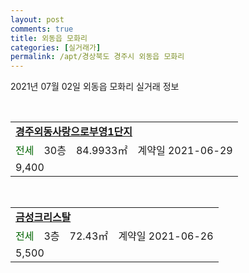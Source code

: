 ```yaml
---
layout: post
comments: true
title: 외동읍 모화리
categories: [실거래가]
permalink: /apt/경상북도 경주시 외동읍 모화리
---
```


2021년 07월 02일 외동읍 모화리 실거래 정보

<script type="text/javascript">
  google.charts.load('current', {'packages':['corechart']});
  google.charts.setOnLoadCallback(drawChart);

  function drawChart() {
    var data = google.visualization.arrayToDataTable([['거래일', '매매', '전월세', '전매'], ['20-07', 0, 102, 0], ['20-08', 1, 87, 0], ['20-09', 1, 88, 0], ['20-10', 2, 134, 0], ['20-11', 2, 93, 0], ['20-12', 3, 181, 0], ['21-01', 2, 133, 0], ['21-02', 0, 160, 0], ['21-03', 3, 121, 0], ['21-04', 1, 58, 0], ['21-05', 7, 102, 0], ['21-06', 2, 44, 0]]);

    var options = {
      title: '최근 유형별 거래량 추이',
      legend: { position: 'bottom' }
    };

    var chart = new google.visualization.LineChart(document.getElementById('columnchart_material'));
    chart.draw(data, (options));
  }
</script>

<div id="columnchart_material" style="width: 95%; margin-left: -35px; display: block"></div>
<br>
<table>
  <tr>
    <td colspan="4" style="font-weight: bold;"><a href="https://search.naver.com/search.naver?query=외동읍 모화리 경주외동사랑으로부영1단지">경주외동사랑으로부영1단지</a></td>
  </tr>
    
  <tr>
    <td><a style="color: darkgreen">전세</a></td>
    <td>30층</td>
    <td>84.9933㎡</td>
    <td>계약일 2021-06-29</td>
  </tr>
  <tr>
    <td colspan="4">9,400</td>
  </tr>
    
</table>
<br>
<table>
  <tr>
    <td colspan="4" style="font-weight: bold;"><a href="https://search.naver.com/search.naver?query=금성크리스탈">금성크리스탈</a></td>
  </tr>
    
  <tr>
    <td><a style="color: darkgreen">전세</a></td>
    <td>3층</td>
    <td>72.43㎡</td>
    <td>계약일 2021-06-26</td>
  </tr>
  <tr>
    <td colspan="4">5,500</td>
  </tr>
    
</table>
    